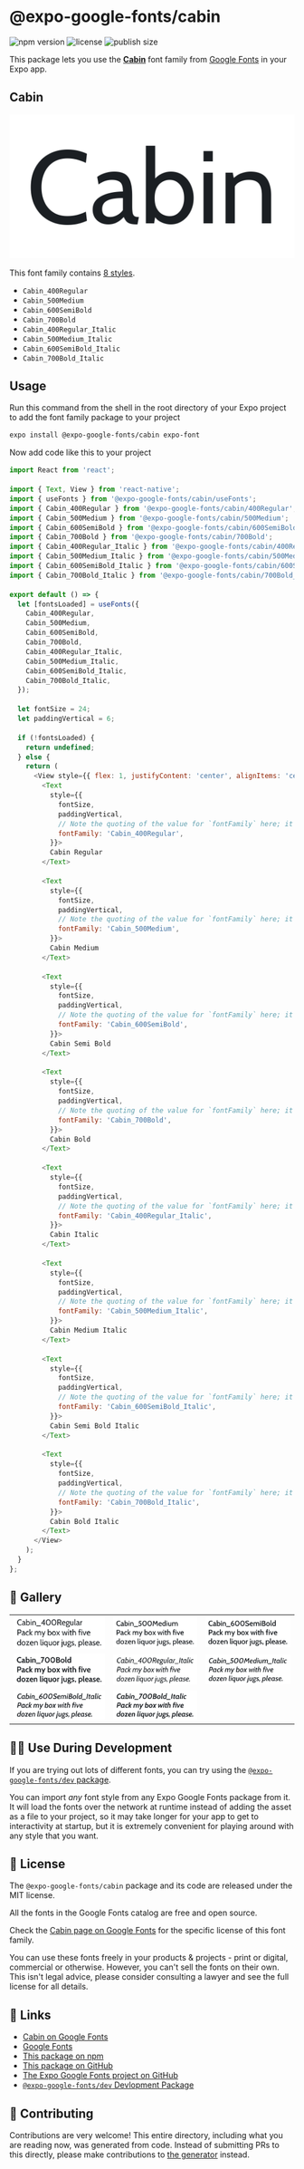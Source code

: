 # @expo-google-fonts/cabin

![npm version](https://flat.badgen.net/npm/v/@expo-google-fonts/cabin)
![license](https://flat.badgen.net/github/license/expo/google-fonts)
![publish size](https://flat.badgen.net/packagephobia/install/@expo-google-fonts/cabin)

This package lets you use the [**Cabin**](https://fonts.google.com/specimen/Cabin) font family from [Google Fonts](https://fonts.google.com/) in your Expo app.

## Cabin

![Cabin](./font-family.png)

This font family contains [8 styles](#-gallery).

- `Cabin_400Regular`
- `Cabin_500Medium`
- `Cabin_600SemiBold`
- `Cabin_700Bold`
- `Cabin_400Regular_Italic`
- `Cabin_500Medium_Italic`
- `Cabin_600SemiBold_Italic`
- `Cabin_700Bold_Italic`

## Usage

Run this command from the shell in the root directory of your Expo project to add the font family package to your project
```sh
expo install @expo-google-fonts/cabin expo-font
```

Now add code like this to your project
```js
import React from 'react';

import { Text, View } from 'react-native';
import { useFonts } from '@expo-google-fonts/cabin/useFonts';
import { Cabin_400Regular } from '@expo-google-fonts/cabin/400Regular';
import { Cabin_500Medium } from '@expo-google-fonts/cabin/500Medium';
import { Cabin_600SemiBold } from '@expo-google-fonts/cabin/600SemiBold';
import { Cabin_700Bold } from '@expo-google-fonts/cabin/700Bold';
import { Cabin_400Regular_Italic } from '@expo-google-fonts/cabin/400Regular_Italic';
import { Cabin_500Medium_Italic } from '@expo-google-fonts/cabin/500Medium_Italic';
import { Cabin_600SemiBold_Italic } from '@expo-google-fonts/cabin/600SemiBold_Italic';
import { Cabin_700Bold_Italic } from '@expo-google-fonts/cabin/700Bold_Italic';

export default () => {
  let [fontsLoaded] = useFonts({
    Cabin_400Regular,
    Cabin_500Medium,
    Cabin_600SemiBold,
    Cabin_700Bold,
    Cabin_400Regular_Italic,
    Cabin_500Medium_Italic,
    Cabin_600SemiBold_Italic,
    Cabin_700Bold_Italic,
  });

  let fontSize = 24;
  let paddingVertical = 6;

  if (!fontsLoaded) {
    return undefined;
  } else {
    return (
      <View style={{ flex: 1, justifyContent: 'center', alignItems: 'center' }}>
        <Text
          style={{
            fontSize,
            paddingVertical,
            // Note the quoting of the value for `fontFamily` here; it expects a string!
            fontFamily: 'Cabin_400Regular',
          }}>
          Cabin Regular
        </Text>

        <Text
          style={{
            fontSize,
            paddingVertical,
            // Note the quoting of the value for `fontFamily` here; it expects a string!
            fontFamily: 'Cabin_500Medium',
          }}>
          Cabin Medium
        </Text>

        <Text
          style={{
            fontSize,
            paddingVertical,
            // Note the quoting of the value for `fontFamily` here; it expects a string!
            fontFamily: 'Cabin_600SemiBold',
          }}>
          Cabin Semi Bold
        </Text>

        <Text
          style={{
            fontSize,
            paddingVertical,
            // Note the quoting of the value for `fontFamily` here; it expects a string!
            fontFamily: 'Cabin_700Bold',
          }}>
          Cabin Bold
        </Text>

        <Text
          style={{
            fontSize,
            paddingVertical,
            // Note the quoting of the value for `fontFamily` here; it expects a string!
            fontFamily: 'Cabin_400Regular_Italic',
          }}>
          Cabin Italic
        </Text>

        <Text
          style={{
            fontSize,
            paddingVertical,
            // Note the quoting of the value for `fontFamily` here; it expects a string!
            fontFamily: 'Cabin_500Medium_Italic',
          }}>
          Cabin Medium Italic
        </Text>

        <Text
          style={{
            fontSize,
            paddingVertical,
            // Note the quoting of the value for `fontFamily` here; it expects a string!
            fontFamily: 'Cabin_600SemiBold_Italic',
          }}>
          Cabin Semi Bold Italic
        </Text>

        <Text
          style={{
            fontSize,
            paddingVertical,
            // Note the quoting of the value for `fontFamily` here; it expects a string!
            fontFamily: 'Cabin_700Bold_Italic',
          }}>
          Cabin Bold Italic
        </Text>
      </View>
    );
  }
};

```

## 🔡 Gallery


||||
|-|-|-|
|![Cabin_400Regular](./Cabin_400Regular.ttf.png)|![Cabin_500Medium](./Cabin_500Medium.ttf.png)|![Cabin_600SemiBold](./Cabin_600SemiBold.ttf.png)||
|![Cabin_700Bold](./Cabin_700Bold.ttf.png)|![Cabin_400Regular_Italic](./Cabin_400Regular_Italic.ttf.png)|![Cabin_500Medium_Italic](./Cabin_500Medium_Italic.ttf.png)||
|![Cabin_600SemiBold_Italic](./Cabin_600SemiBold_Italic.ttf.png)|![Cabin_700Bold_Italic](./Cabin_700Bold_Italic.ttf.png)|||


## 👩‍💻 Use During Development

If you are trying out lots of different fonts, you can try using the [`@expo-google-fonts/dev` package](https://github.com/expo/google-fonts/tree/master/font-packages/dev#readme).

You can import *any* font style from any Expo Google Fonts package from it. It will load the fonts
over the network at runtime instead of adding the asset as a file to your project, so it may take longer
for your app to get to interactivity at startup, but it is extremely convenient
for playing around with any style that you want.

## 📖 License

The `@expo-google-fonts/cabin` package and its code are released under the MIT license.

All the fonts in the Google Fonts catalog are free and open source.

Check the [Cabin page on Google Fonts](https://fonts.google.com/specimen/Cabin) for the specific license of this font family.

You can use these fonts freely in your products & projects - print or digital, commercial or otherwise. However, you can't sell the fonts on their own. This isn't legal advice, please consider consulting a lawyer and see the full license for all details.

## 🔗 Links

- [Cabin on Google Fonts](https://fonts.google.com/specimen/Cabin)
- [Google Fonts](https://fonts.google.com/)
- [This package on npm](https://www.npmjs.com/package/@expo-google-fonts/cabin)
- [This package on GitHub](https://github.com/expo/google-fonts/tree/master/font-packages/cabin)
- [The Expo Google Fonts project on GitHub](https://github.com/expo/google-fonts)
- [`@expo-google-fonts/dev` Devlopment Package](https://github.com/expo/google-fonts/tree/master/font-packages/dev)

## 🤝 Contributing

Contributions are very welcome! This entire directory, including what you are reading now, was generated from code. Instead of submitting PRs to this directly, please make contributions to [the generator](https://github.com/expo/google-fonts/tree/master/packages/generator) instead.
